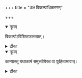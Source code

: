 +++
title = "39 विकल्पाधिकरणम्"

+++


<details open><summary>मूलम्</summary>

विकल्पोऽविशिष्टफलत्वात्।
</details>



<details><summary>टीका</summary>

उपासके विकल्पस्स्यात् विद्यानां न समुच्चयः । विद्यान्तरस्य वैफल्यात्तुल्यानन्तफलत्त्वतः ॥ [413]
</details>



<details open><summary>मूलम्</summary>

काम्यास्तु यथाकामं समुच्चीयेरन्न वा पूर्वहेत्वभावात्।
</details>



<details><summary>टीका</summary>

तथाऽनन्तफलाभावात् फलाधिक्येच्छया क्वचित् । काम्यानां तु समुच्चित्य विकल्पाद्वाप्यनुष्ठितिः ॥ [414]
</details>

